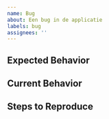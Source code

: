 ```yaml
---
name: Bug
about: Een bug in de applicatie
labels: bug
assignees: ''
---
```


## Expected Behavior

<!--- Vertel wat er zou moeten gebeuren -->

## Current Behavior

<!--- Vertel wat er gebeurd -->

## Steps to Reproduce

<!-- Hoe kan je dit lokaal werkend krijgen? -->
